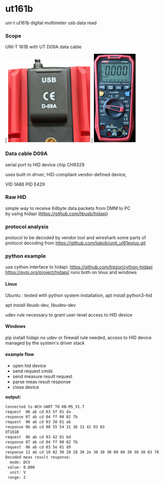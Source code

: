 # ut161b
uni-t ut161b digital multimeter usb data read

### Scope

UNI-T 161B with UT  D09A data cable

| ![D09A data cable](img/cable_D09A.png) | ![ut161b](img/ut161b_small.png)


### Data cable D09A
serial port to HID device chip CH9329

uses built-in driver, 
HID-compliant vendor-defined device, 

VID 1A86
PID E429

### Raw HID 
simple way to receive 64byte data packets from DMM to PC  
by using hidapi (https://github.com/libusb/hidapi)


### protocol analysis
protocol to be decoded by vendor tool and wireshark
some parts of protocol decoding from https://github.com/ljakob/unit_ut61eplus.git

### python example 
use cython interface to hidapi: https://github.com/trezor/cython-hidapi
https://pypi.org/project/hidapi/
runs both on linux and windows

#### Linux 
Ubuntu : tested with python system installation, 
apt install python3-hid

apt install libusb-dev, libudev-dev

udev rule necessary to grant user-level access to HID device

#### Windows 
pip install hidapi
no udev or firewall rule needed, access to HID device managed by the system's driver stack

#### example flow
 - open hid device 
 - send request cmds
 - send measure result request
 - parse meas result response
 - close device

**output:**
````
Connected to WCH UART TO KB-MS_V1.7
request  06 ab cd 03 5f 01 da
response 07 ab cd 04 ff 00 02 7b
request  06 ab cd 03 30 01 ab
response 0b ab cd 08 55 54 31 36 31 42 03 03
UT161B
request  06 ab cd 03 42 01 bd
response 07 ab cd 04 ff 00 02 7b
request  06 ab cd 03 5e 01 d9
response 13 ab cd 10 02 30 20 20 30 2e 30 30 30 00 00 30 30 30 03 78
Decoded meas result response:
  mode: DCV
 value: 0.000
  unit: V
 range: 2
````
